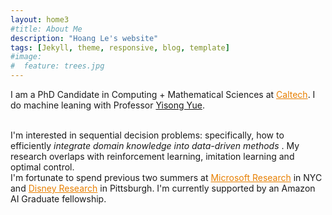 ```yaml
---
layout: home3
#title: About Me
description: "Hoang Le's website"
tags: [Jekyll, theme, responsive, blog, template]
#image:
#  feature: trees.jpg
---
```

I am a PhD Candidate in Computing + Mathematical Sciences at <a href="https://www.caltech.edu/" style="color:#e77f00" target="_blank">Caltech</a>. I do machine leaning with Professor <a href="http://http://www.yisongyue.com/" target="_blank">Yisong Yue</a>.

<br />
I'm interested in sequential decision problems: specifically, how to efficiently <em> integrate domain knowledge into data-driven methods </em>. My research overlaps with reinforcement learning, imitation learning and optimal control. 

<br />
I'm fortunate to spend previous two summers at <a href="https://www.microsoft.com/en-us/research/lab/microsoft-research-new-york/" style="color:#e77f00" target="_blank">Microsoft Research</a> in NYC and <a href="https://www.disneyresearch.com/" style="color:#e77f00" target="_blank">Disney Research</a> in Pittsburgh. I'm currently supported by an Amazon AI Graduate fellowship.

